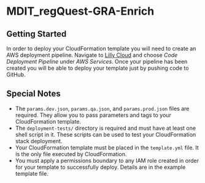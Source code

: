 # MDIT_regQuest-GRA-Enrich


## Getting Started

In order to deploy your CloudFormation template you will need to create an AWS deployment pipeline.
Navigate to [Lilly Cloud](https://lillycloud.global.lilly.com/) and choose *Code Deployment Pipeline* under *AWS Services*.
Once your pipeline has been created you will be able to deploy your template just by pushing code to GitHub.

## Special Notes

- The `params.dev.json`, `params.qa.json`, and `params.prod.json` files are required. They allow you to pass parameters and tags to your CloudFormation template.
- The `deployment-tests/` directory is required and must have at least one shell script in it. These scripts can be used to test your CloudFormation stack deployment.
- Your CloudFormation template must be placed in the `template.yml` file. It is the only file executed by CloudFormation.
- You must apply a permissions boundary to any IAM role created in order for your template to successfully deploy. Details are in the example template file.
